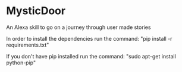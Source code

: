 # MysticDoor
An Alexa skill to go on a journey through user made stories

In order to install the dependencies run the command:
"pip install -r requirements.txt"

If you don't have pip installed run the command:
"sudo apt-get install python-pip"
